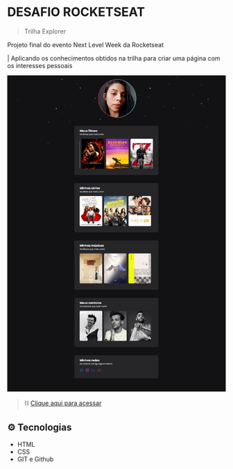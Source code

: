 # DESAFIO ROCKETSEAT 

> Trilha Explorer

Projeto final do evento Next Level Week da Rocketseat

 | Aplicando os conhecimentos obtidos na trilha para criar uma página com os interesses pessoais

![preview](./.github/preview.png)

> ⛓ [Clique aqui para acessar](https://jaciaras.github.io/NLW-Desafio/)

## ⚙️ Tecnologias 

- HTML
- CSS
- GIT e Github
